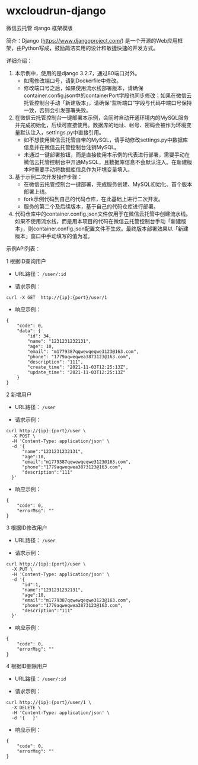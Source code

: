 # wxcloudrun-django
微信云托管 django 框架模版


简介：Django (https://www.djangoproject.com/) 是一个开源的Web应用框架，由Python写成，鼓励简洁实用的设计和敏捷快速的开发方式。

详细介绍：

1. 本示例中，使用的是django 3.2.7，通过80端口对外。
   * 如需修改端口号，请到Dockerfile中修改。
   * 修改端口号之后，如果使用流水线部署版本，请确保container.config.json中的containerPort字段也同步修改；如果在微信云托管控制台手动「新建版本」，请确保“监听端口”字段与代码中端口号保持一致，否则会引发部署失败。
2. 在微信云托管控制台一键部署本示例，会同时自动开通环境内的MySQL服务并完成初始化，后续可直接使用。数据库的地址、帐号、密码会被作为环境变量默认注入，settings.py中直接引用。
   * 如不想使用微信云托管自带的MySQL，请手动修改settings.py中数据库信息并在微信云托管控制台注销MySQL。
   * 未通过一键部署按钮，而是直接使用本示例的代表进行部署，需要手动在微信云托管控制台中开通MySQL，且数据库信息不会默认注入。在新建版本时需要手动将数据库信息作为环境变量填入。
3. 基于示例二次开发操作步骤：
   * 在微信云托管控制台一键部署，完成服务创建、MySQL初始化、首个版本部署上线。
   * fork示例代码到自己的代码仓库，在此基础上进行二次开发。
   * 服务的第二个及后续版本，基于自己的代码仓库进行部署。
4. 代码仓库中的container.config.json文件仅用于在微信云托管中创建流水线。如果不使用流水线，而是用本项目的代码在微信云托管控制台手动「新建版本」，则container.config.json配置文件不生效。最终版本部署效果以「新建版本」窗口中手动填写的值为准。

示例API列表：

1 根据ID查询用户

* URL路径：
  ```/user/:id```
  
* 请求示例：
```
curl -X GET  http://{ip}:{port}/user/1
```

* 响应示例：
```
{
    "code": 0,
    "data": {
        "id": 34,
        "name": "1231231232131",
        "age": 10,
        "email": "m1779387qqwewqeqwe3123@163.com",
        "phone": "1779aqweqwea3873123@163.com",
        "description": "111",
        "create_time": "2021-11-03T12:25:13Z",
        "update_time": "2021-11-03T12:25:13Z"
    }
}
```


2 新增用户

* URL路径：
  ```/user```
  
* 请求示例：
```
curl http://{ip}:{port}/user \
  -X POST \
  -H 'Content-Type: application/json' \
  -d '{  
      "name":"1231231232131",
      "age":10,
      "email":"m1779387qqwewqeqwe3123@163.com",
      "phone":"1779aqweqwea3873123@163.com",
      "description":"111"
  }'
```

* 响应示例：
```
{
    "code": 0,
    "errorMsg": ""
}
```

3 根据ID修改用户

* URL路径：
  ```/user```
  
* 请求示例：
```
curl http://{ip}:{port}/user \
  -X PUT \
  -H 'Content-Type: application/json' \
  -d '{  
      "id":1,
      "name":"1231231232131",
      "age":10,
      "email":"m1779387qqwewqeqwe3123@163.com",
      "phone":"1779aqweqwea3873123@163.com",
      "description":"111"
  }'
```

* 响应示例：
```
{
    "code": 0,
    "errorMsg": ""
}
```

4 根据ID删除用户

* URL路径：
  ```/user/:id```
  
* 请求示例：
```
curl http://{ip}:{port}/user/1 \
  -X DELETE \
  -H 'Content-Type: application/json' \
  -d '{   }'
```

* 响应示例：
```
{
    "code": 0,
    "errorMsg": ""
}
```
